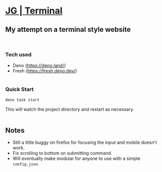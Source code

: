 # [JG | Terminal](https://jg-term.deno.dev/)

## My attempt on a terminal style website 
<br/>

### Tech used
- Deno (https://deno.land/) 
- Fresh (https://fresh.deno.dev/)
<br/><br/>

### Quick Start

```
deno task start
```

This will watch the project directory and restart as necessary.
<br /><br />

## Notes
- Still a little buggy on firefox for focusing the input and mobile doesn't work.
- Fix scrolling to bottom on submitting command.
- Will eventually make modular for anyone to use with a simple `config.json`.
